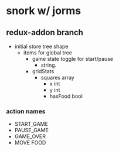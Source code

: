 # snork w/ jorms

## redux-addon branch
- initial store tree shape
  - items for global tree
    - game state toggle for start/pause
      - string.
    - gridStats
      - squares array
        - x int
        - y int
        - hasFood bool

### action names
- START_GAME
- PAUSE_GAME
- GAME_OVER
- MOVE FOOD

